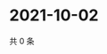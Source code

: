# 2021-10-02

共 0 条

<!-- BEGIN WEIBO -->
<!-- 最后更新时间 Sat Oct 02 2021 07:14:09 GMT+0800 (China Standard Time) -->

<!-- END WEIBO -->
